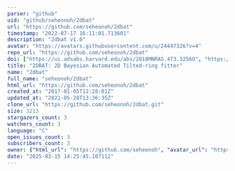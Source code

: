 ```yaml
---
parser: "github"
uid: "github/seheonoh/2dbat"
url: "https://github.com/seheonoh/2dbat"
timestamp: "2022-07-17 16:11:01.713601"
description: "2dbat v1.0"
avatar: "https://avatars.githubusercontent.com/u/24447326?v=4"
repo_url: "https://github.com/seheonoh/2dbat"
doi: ["https://ui.adsabs.harvard.edu/abs/2018MNRAS.473.3256O", "https://ui.adsabs.harvard.edu/abs/2020ascl.soft05012O/abstract"]
title: "2DBAT: 2D Bayesian Automated Tilted-ring fitter"
name: "2dbat"
full_name: "seheonoh/2dbat"
html_url: "https://github.com/seheonoh/2dbat"
created_at: "2017-01-05T12:28:01Z"
updated_at: "2021-05-28T13:36:35Z"
clone_url: "https://github.com/seheonoh/2dbat.git"
size: 3213
stargazers_count: 3
watchers_count: 3
language: "C"
open_issues_count: 3
subscribers_count: 3
owner: {"html_url": "https://github.com/seheonoh", "avatar_url": "https://avatars.githubusercontent.com/u/24447326?v=4", "login": "seheonoh", "type": "User"}
date: "2025-03-15 14:25:45.107112"
---
```

